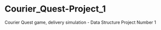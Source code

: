 # Courier_Quest-Project_1
Courier Quest game, delivery simulation - Data Structure Project Number 1
